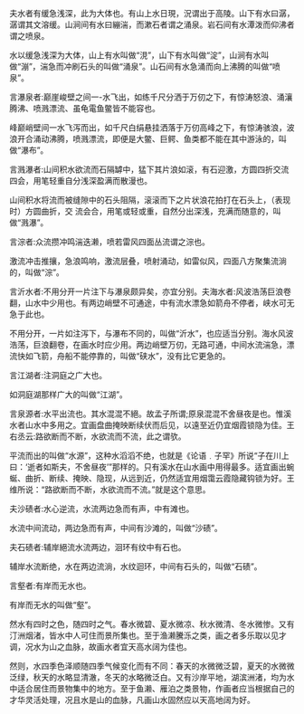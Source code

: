 夫水者有缓急浅深，此为大体也。有山上水日現，況谓出于高陵。山下有水曰潺，潺谓其文溶缓。山涧间有水曰繃湍，而漱石者谓之涌泉。岩石间有水潭泼而仰沸者谓之喷泉。

水以缓急浅深为大体，山上有水叫做“涀”，山下有水叫做“淀”，山涧有水叫做“漰”，湍急而冲刷石头的叫做“涌泉”。山石间有水急涌而向上沸腾的叫做“喷泉”。

言瀑泉者:巅崖峻壁之间一-水飞出，如练千尺分洒于万仞之下，有惊涛怒浪、涌瀼腾沸、喷溅漂流、虽龟電鱼鳖皆不能容也。

峰巅峭壁间一水飞泻而出，如千尺白绢悬挂洒落于万仞高峰之下，有惊涛骇浪，波浪开合涌动沸腾，喷溅漂流，即便是大鳖、巨鳄、鱼类都不能在其中游泳的，叫做“瀑布”。

言溅瀑者:山间积水欲流而石隔罅中，猛下其片浪如滚，有石迎激，方圆四折交流四会，用笔轻重自分浅深盈满而散漫也。

山间积水将流而被缝隙中的石头阻隔，滚滚而下之片状浪花拍打在石头上，（表现时）方圆曲折，交	流会合，用笔或轻或重，自然分出深浅，充满而随意的，叫做“溅瀑”。

言淙者:众流攒冲鸣湍迭濑，喷若雷风四面丛流谓之淙也。

激流冲击推攘，急浪鸣响，激流层叠，喷射涌动，如雷似风，四面八方聚集流淌的，叫做“淙”。

言沂水者:不用分开一片注下与瀑泉颇异矣，亦宜分别。夫海水者:风波浩荡巨浪卷翻，山水中少用也。有两边峭壁不可通途，中有流水漂急如箭舟不停者，峡水可无急于此也。

不用分开，一片如注泻下，与瀑布不同的，叫做“沂水”，也应适当分别。海水风波浩荡，巨浪翻卷，在画水时应少用。两边峭壁万仞，无路可通，中间水流湍急，漂流快如飞箭，舟船不能停靠的，叫做“硖水”，没有比它更急的。

言江湖者:注洞庭之广大也。

如洞庭湖那样广大的叫做“江湖”。

言泉源者:水平出流也。其水混混不絕。故孟子所谓;原泉混混不舍昼夜是也。惟溪水者山水中多用之。宜画盘曲掩映断续伏而后见，以遠至近仍宜烟霞锁隐为佳。王右丞云:路欲断而不断，水欲流而不流，此之谓欤。

平流而出的叫做“水源”，这种水滔滔不绝，也就是《论语﹒子罕》所说“子在川上曰：‘逝者如斯夫，不舍昼夜’”那样的。只有溪水在山水画中用得最多。适宜画出蜿蜒、曲折、断续、掩映、隐现，从远到近，仍然适宜用烟霭云霞隐藏钩锁为好。王维所说：“路欲断而不断，水欲流而不流。”就是这个意思。

夫沙碛者:水心逆流，水流两边急而有声，中有滩也。

水流中间流动，两边急而有声，中间有沙滩的，叫做“沙碛”。

夫石碛者:辅岸絕流水流两边，洄环有纹中有石也。

辅岸水流断绝，水在两边流淌，水纹迴环，中间有石头的，叫做“石碛”。

言壑者:有岸而无水也。

有岸而无水的叫做“壑”。

然水有四时之色，随四时之气。春水微碧、夏水微凉、秋水微清、冬水微惨。又有汀洲烟渚，皆水中人可住而景所集也。至于渔濑騰泺之类，画之者多乐取以见才调，况水为山之血脉，故画水者宜天高水阔为佳也。

然则，水四季色泽顺随四季气候变化而有不同：春天的水微微泛碧，夏天的水微微泛绿，秋天的水略显清澈，冬天的水略微泛白。又有沙岸平地，湖滨洲渚，均为水中适合居住而景物集中的地方。至于鱼濑、雁泊之类景物，作画者应当根据自己的才华灵活处理，况且水是山的血脉，凡画山水固然应以天高地阔为好。
